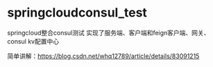 # springcloudconsul_test
springcloud整合consul测试
实现了服务端、客户端和feign客户端、网关、consul kv配置中心

简单讲解：https://blog.csdn.net/whq12789/article/details/83091215
